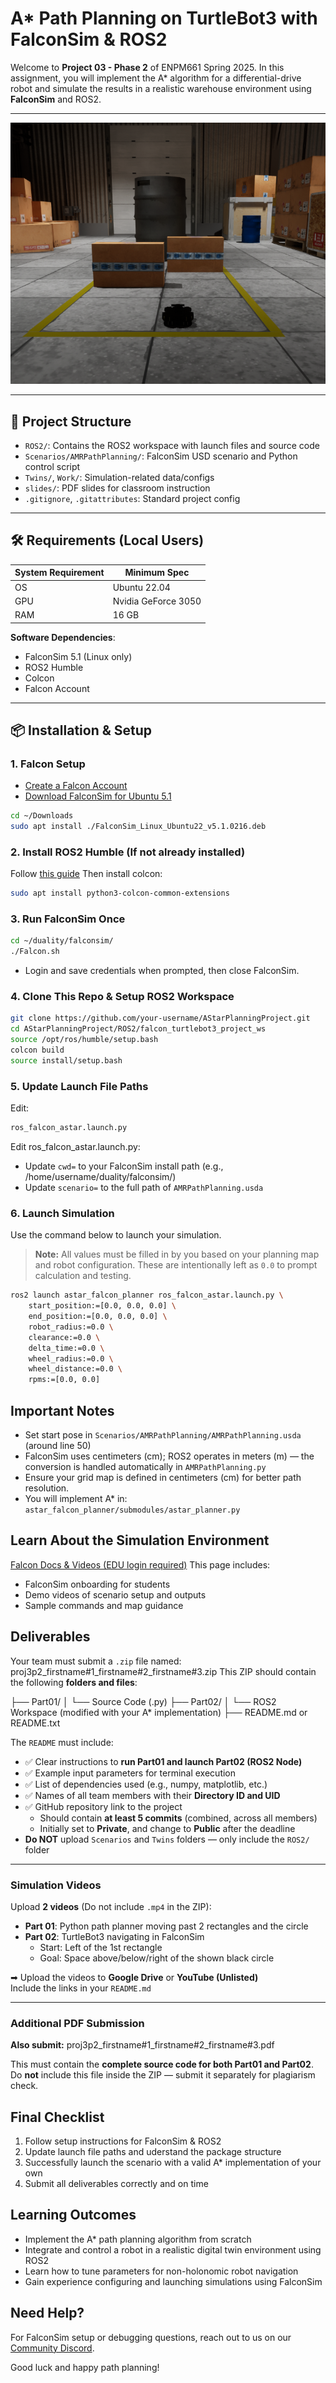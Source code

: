 # A* Path Planning on TurtleBot3 with FalconSim & ROS2

Welcome to **Project 03 - Phase 2** of ENPM661 Spring 2025. In this assignment, you will implement the A* algorithm for a differential-drive robot and simulate the results in a realistic warehouse environment using **FalconSim** and ROS2.

---

![TurtleBot3 navigating the map](image.png)

---

## 📁 Project Structure

- `ROS2/`: Contains the ROS2 workspace with launch files and source code
- `Scenarios/AMRPathPlanning/`: FalconSim USD scenario and Python control script
- `Twins/`, `Work/`: Simulation-related data/configs
- `slides/`: PDF slides for classroom instruction
- `.gitignore`, `.gitattributes`: Standard project config

---

## 🛠️ Requirements (Local Users)

| System Requirement | Minimum Spec            |
|--------------------|-------------------------|
| OS                 | Ubuntu 22.04            |
| GPU                | Nvidia GeForce 3050     |
| RAM                | 16 GB                   |

**Software Dependencies**:
- FalconSim 5.1 (Linux only)
- ROS2 Humble
- Colcon
- Falcon Account

---

## 📦 Installation & Setup

### 1. Falcon Setup
- [Create a Falcon Account](https://falcon.duality.ai/auth/sign-up)
- [Download FalconSim for Ubuntu 5.1](https://falcon.duality.ai/secure/downloads)
```bash
cd ~/Downloads
sudo apt install ./FalconSim_Linux_Ubuntu22_v5.1.0216.deb
```

### 2. Install ROS2 Humble (If not already installed)
Follow [this guide](https://docs.ros.org/en/humble/Installation.html)
Then install colcon:
```bash
sudo apt install python3-colcon-common-extensions
```

### 3. Run FalconSim Once
```bash
cd ~/duality/falconsim/
./Falcon.sh
```
- Login and save credentials when prompted, then close FalconSim.

### 4. Clone This Repo & Setup ROS2 Workspace
```bash
git clone https://github.com/your-username/AStarPlanningProject.git
cd AStarPlanningProject/ROS2/falcon_turtlebot3_project_ws
source /opt/ros/humble/setup.bash
colcon build
source install/setup.bash
```

### 5. Update Launch File Paths
Edit:
```bash
ros_falcon_astar.launch.py
```
Edit ros_falcon_astar.launch.py:
- Update `cwd=` to your FalconSim install path (e.g., /home/username/duality/falconsim/)
- Update `scenario=` to the full path of `AMRPathPlanning.usda`

### 6. Launch Simulation
Use the command below to launch your simulation.

> **Note:** All values must be filled in by you based on your planning map and robot configuration. These are intentionally left as `0.0` to prompt calculation and testing.

```bash
ros2 launch astar_falcon_planner ros_falcon_astar.launch.py \
    start_position:=[0.0, 0.0, 0.0] \
    end_position:=[0.0, 0.0, 0.0] \
    robot_radius:=0.0 \
    clearance:=0.0 \
    delta_time:=0.0 \
    wheel_radius:=0.0 \
    wheel_distance:=0.0 \
    rpms:=[0.0, 0.0]
```

## Important Notes
- Set start pose in `Scenarios/AMRPathPlanning/AMRPathPlanning.usda` (around line 50)
- FalconSim uses centimeters (cm); ROS2 operates in meters (m) — the conversion is handled automatically in `AMRPathPlanning.py`
- Ensure your grid map is defined in centimeters (cm) for better path resolution.
- You will implement A* in: `astar_falcon_planner/submodules/astar_planner.py`

## Learn About the Simulation Environment
[Falcon Docs & Videos (EDU login required)](https://falcon.duality.ai/secure/documentation/umd-enpm-661-astar-planning-project-videos)
This page includes:
- FalconSim onboarding for students
- Demo videos of scenario setup and outputs
- Sample commands and map guidance


## Deliverables

Your team must submit a `.zip` file named: proj3p2_firstname#1_firstname#2_firstname#3.zip
This ZIP should contain the following **folders and files**:

├── Part01/
│ └── Source Code (.py)
├── Part02/
│ └── ROS2 Workspace (modified with your A* implementation)
├── README.md or README.txt


The `README` must include:
- ✅ Clear instructions to **run Part01 and launch Part02 (ROS2 Node)**
- ✅ Example input parameters for terminal execution
- ✅ List of dependencies used (e.g., numpy, matplotlib, etc.)
- ✅ Names of all team members with their **Directory ID and UID**
- ✅ GitHub repository link to the project  
  - Should contain **at least 5 commits** (combined, across all members)
  - Initially set to **Private**, and change to **Public** after the deadline
- **Do NOT** upload `Scenarios` and `Twins` folders — only include the `ROS2/` folder

---

### Simulation Videos

Upload **2 videos** (Do not include `.mp4` in the ZIP):

- **Part 01**: Python path planner moving past 2 rectangles and the circle
- **Part 02**: TurtleBot3 navigating in FalconSim  
  - Start: Left of the 1st rectangle  
  - Goal: Space above/below/right of the shown black circle

➡ Upload the videos to **Google Drive** or **YouTube (Unlisted)**  
Include the links in your `README.md`

---

### Additional PDF Submission

**Also submit:** proj3p2_firstname#1_firstname#2_firstname#3.pdf

This must contain the **complete source code for both Part01 and Part02**.  
Do **not** include this file inside the ZIP — submit it separately for plagiarism check.


## Final Checklist

1. Follow setup instructions for FalconSim & ROS2
2. Update launch file paths and uderstand the package structure
3. Successfully launch the scenario with a valid A* implementation of your own
4. Submit all deliverables correctly and on time

## Learning Outcomes
- Implement the A* path planning algorithm from scratch
- Integrate and control a robot in a realistic digital twin environment using ROS2
- Learn how to tune parameters for non-holonomic robot navigation
- Gain experience configuring and launching simulations using FalconSim

## Need Help?
For FalconSim setup or debugging questions, reach out to us on our [Community Discord](https://discord.com/invite/dualityfalconcommunity). 

Good luck and happy path planning!
